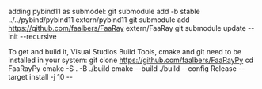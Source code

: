 adding pybind11 as submodel:
git submodule add -b stable ../../pybind/pybind11 extern/pybind11
git submodule add https://github.com/faalbers/FaaRay extern/FaaRay
git submodule update --init --recursive

To get and build it, Visual Studios Build Tools, cmake and git need to be installed in your system:
git clone https://github.com/faalbers/FaaRayPy
cd FaaRayPy
cmake -S . -B ./build
cmake --build ./build --config Release --target install -j 10 --
